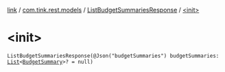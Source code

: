 [link](../../index.md) / [com.tink.rest.models](../index.md) / [ListBudgetSummariesResponse](index.md) / [&lt;init&gt;](./-init-.md)

# &lt;init&gt;

`ListBudgetSummariesResponse(@Json("budgetSummaries") budgetSummaries: `[`List`](https://kotlinlang.org/api/latest/jvm/stdlib/kotlin.collections/-list/index.html)`<`[`BudgetSummary`](../-budget-summary/index.md)`>? = null)`